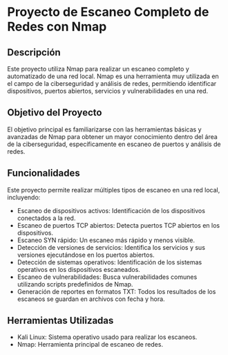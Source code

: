 # Proyecto de Escaneo Completo de Redes con Nmap
## Descripción
Este proyecto utiliza Nmap para realizar un escaneo completo y automatizado de una red local. Nmap es una herramienta muy utilizada en el campo de la ciberseguridad y análisis de redes, permitiendo identificar dispositivos, puertos abiertos, servicios y vulnerabilidades en una red.

## Objetivo del Proyecto
El objetivo principal es familiarizarse con las herramientas básicas y avanzadas de Nmap para obtener un mayor conocimiento dentro del área de la ciberseguridad, específicamente en escaneo de puertos y análisis de redes.

## Funcionalidades
Este proyecto permite realizar múltiples tipos de escaneo en una red local, incluyendo:
- Escaneo de dispositivos activos: Identificación de los dispositivos conectados a la red.
- Escaneo de puertos TCP abiertos: Detecta puertos TCP abiertos en los dispositivos.
- Escaneo SYN rápido: Un escaneo más rápido y menos visible.
- Detección de versiones de servicios: Identifica los servicios y sus versiones ejecutándose en los puertos abiertos.
- Detección de sistemas operativos: Identificación de los sistemas operativos en los dispositivos escaneados.
- Escaneo de vulnerabilidades: Busca vulnerabilidades comunes utilizando scripts predefinidos de Nmap.
- Generación de reportes en formatos TXT: Todos los resultados de los escaneos se guardan en archivos con fecha y hora.

## Herramientas Utilizadas
- Kali Linux: Sistema operativo usado para realizar los escaneos.
- Nmap: Herramienta principal de escaneo de redes.